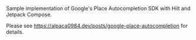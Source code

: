 Sample implementation of Google's Place Autocompletion SDK with Hilt and Jetpack Compose.

Please see https://alpaca0984.dev/posts/google-place-autocompletion for details.
